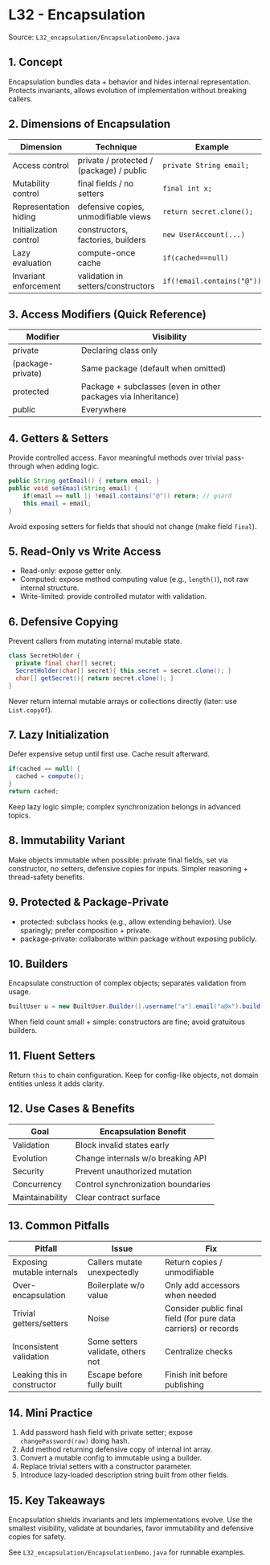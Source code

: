# L32 - Encapsulation

Source: `L32_encapsulation/EncapsulationDemo.java`

## 1. Concept
Encapsulation bundles data + behavior and hides internal representation. Protects invariants, allows evolution of implementation without breaking callers.

## 2. Dimensions of Encapsulation
| Dimension | Technique | Example |
|-----------|-----------|---------|
| Access control | private / protected / (package) / public | `private String email;` |
| Mutability control | final fields / no setters | `final int x;` |
| Representation hiding | defensive copies, unmodifiable views | `return secret.clone();` |
| Initialization control | constructors, factories, builders | `new UserAccount(...)` |
| Lazy evaluation | compute-once cache | `if(cached==null)` |
| Invariant enforcement | validation in setters/constructors | `if(!email.contains("@"))` |

## 3. Access Modifiers (Quick Reference)
| Modifier | Visibility |
|----------|------------|
| private | Declaring class only |
| (package-private) | Same package (default when omitted) |
| protected | Package + subclasses (even in other packages via inheritance) |
| public | Everywhere |

## 4. Getters & Setters
Provide controlled access. Favor meaningful methods over trivial pass-through when adding logic.
```java
public String getEmail() { return email; }
public void setEmail(String email) {
    if(email == null || !email.contains("@")) return; // guard
    this.email = email;
}
```
Avoid exposing setters for fields that should not change (make field `final`).

## 5. Read-Only vs Write Access
- Read-only: expose getter only.
- Computed: expose method computing value (e.g., `length()`), not raw internal structure.
- Write-limited: provide controlled mutator with validation.

## 6. Defensive Copying
Prevent callers from mutating internal mutable state.
```java
class SecretHolder {
  private final char[] secret;
  SecretHolder(char[] secret){ this.secret = secret.clone(); }
  char[] getSecret(){ return secret.clone(); }
}
```
Never return internal mutable arrays or collections directly (later: use `List.copyOf`).

## 7. Lazy Initialization
Defer expensive setup until first use. Cache result afterward.
```java
if(cached == null) {
  cached = compute();
}
return cached;
```
Keep lazy logic simple; complex synchronization belongs in advanced topics.

## 8. Immutability Variant
Make objects immutable when possible: private final fields, set via constructor, no setters, defensive copies for inputs. Simpler reasoning + thread-safety benefits.

## 9. Protected & Package-Private
- protected: subclass hooks (e.g., allow extending behavior). Use sparingly; prefer composition + private.
- package-private: collaborate within package without exposing publicly.

## 10. Builders
Encapsulate construction of complex objects; separates validation from usage.
```java
BuiltUser u = new BuiltUser.Builder().username("a").email("a@x").build();
```
When field count small + simple: constructors are fine; avoid gratuitous builders.

## 11. Fluent Setters
Return `this` to chain configuration. Keep for config-like objects, not domain entities unless it adds clarity.

## 12. Use Cases & Benefits
| Goal | Encapsulation Benefit |
|------|-----------------------|
| Validation | Block invalid states early |
| Evolution | Change internals w/o breaking API |
| Security | Prevent unauthorized mutation |
| Concurrency | Control synchronization boundaries |
| Maintainability | Clear contract surface |

## 13. Common Pitfalls
| Pitfall | Issue | Fix |
|---------|------|-----|
| Exposing mutable internals | Callers mutate unexpectedly | Return copies / unmodifiable |
| Over-encapsulation | Boilerplate w/o value | Only add accessors when needed |
| Trivial getters/setters | Noise | Consider public final field (for pure data carriers) or records |
| Inconsistent validation | Some setters validate, others not | Centralize checks |
| Leaking this in constructor | Escape before fully built | Finish init before publishing |

## 14. Mini Practice
1. Add password hash field with private setter; expose `changePassword(raw)` doing hash.
2. Add method returning defensive copy of internal int array.
3. Convert a mutable config to immutable using a builder.
4. Replace trivial setters with a constructor parameter.
5. Introduce lazy-loaded description string built from other fields.

## 15. Key Takeaways
Encapsulation shields invariants and lets implementations evolve. Use the smallest visibility, validate at boundaries, favor immutability and defensive copies for safety.

See `L32_encapsulation/EncapsulationDemo.java` for runnable examples.
